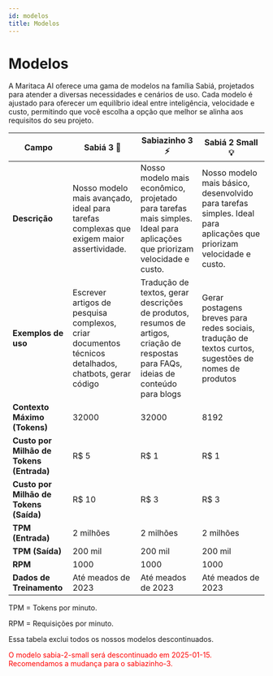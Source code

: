```yaml
---
id: modelos
title: Modelos
---
```


# Modelos
A Maritaca AI oferece uma gama de modelos na família Sabiá, projetados para atender a diversas necessidades e cenários de uso. Cada modelo é ajustado para oferecer um equilíbrio ideal entre inteligência, velocidade e custo, permitindo que você escolha a opção que melhor se alinha aos requisitos do seu projeto.

| **Campo**                            | **Sabiá 3** 🥇                                                                                       | **Sabiazinho 3** ⚡                                                                                      | **Sabiá 2 Small** 💡                                                                            |
|--------------------------------------|-----------------------------------------------------------------------------------------------------|---------------------------------------------------------------------------------------------------------|--------------------------------------------------------------------------------------------------|
| **Descrição**                        | Nosso modelo mais avançado, ideal para tarefas complexas que exigem maior assertividade.            | Nosso modelo mais econômico, projetado para tarefas mais simples. Ideal para aplicações  que priorizam velocidade e custo. | Nosso modelo mais básico, desenvolvido para tarefas simples. Ideal para aplicações  que priorizam velocidade e custo. |
| **Exemplos de uso**                  | Escrever artigos de pesquisa complexos, criar documentos técnicos detalhados, chatbots, gerar código |  Tradução de textos, gerar descrições de produtos, resumos de artigos, criação de respostas para FAQs, ideias de conteúdo para blogs  | Gerar postagens breves para redes sociais, tradução de textos curtos, sugestões de nomes de produtos  |
| **Contexto Máximo (Tokens)**         | 32000                                                                                              | 32000                                                                                                    | 8192                                                                                             |
| **Custo por Milhão de Tokens (Entrada)** | R$ 5                                                                                              | R$ 1                                                                                                      | R$ 1                                                                                              |
| **Custo por Milhão de Tokens (Saída)**   | R$ 10                                                                                             | R$ 3                                                                                                      | R$ 3                                                                                              |
| **TPM (Entrada)**                    | 2 milhões                                                                                           | 2 milhões                                                                                                | 2 milhões                                                                                          |
| **TPM (Saída)**                      | 200 mil                                                                                            | 200 mil                                                                                                   | 200 mil                                                                                           |
| **RPM**                              | 1000                                                                                               | 1000                                                                                                      | 1000                                                                                              |
| **Dados de Treinamento**             | Até meados de 2023                                                                                 | Até meados de 2023                                                                                        | Até meados de 2023                                                                                 |




TPM = Tokens por minuto.

RPM = Requisições por minuto.

Essa tabela exclui todos os nossos modelos descontinuados.

<span style="color:red">O modelo sabia-2-small será descontinuado em 2025-01-15. Recomendamos a mudança para o sabiazinho-3.</span>
